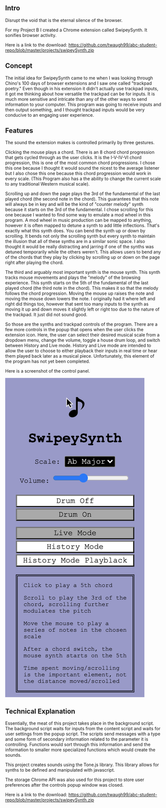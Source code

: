 ## Intro

Disrupt the void that is the eternal silence of the browser.  

For my Project B I created a Chrome extension called SwipeySynth. It sonifies browser activity.

Here is a link to the download: https://github.com/twaugh99/abc-student-repo/blob/master/projects/swipeySynth.zip

## Concept

The initial idea for SwipeySynth came to me when I was looking through Chino's 100 days of browser extensions and I saw one called "trackpad poetry." Even though in his extension it didn't actually use trackpad inputs, it got me thinking about how versatile the trackpad can be for inputs. It is much more sensitive and intricate than any of the other ways to send information to your computer. This program was going to receive inputs and then output something, and I thought trackpad inputs would be very conducive to an engaging user experience.

## Features

The sound the extension makes is controlled primarily by three gestures.

Clicking the mouse plays a chord. There is an 8 chord chord progression that gets cycled through as the user clicks. It is the I-V-IV-VI chord progression, this is one of the most common chord progressions. I chose this one because I thought it would sound the nicest to the average listener but I also chose this one because this chord progression would work in every scale. (This Program also has a the ability to change the current scale to any traditional Western musical scale).

Scrolling up and down the page plays the 3rd of the fundamental of the last played chord (the second note in the chord). This guarantees that this note will always be in key and will be the kind of "counter melody" synth because it starts on the 3rd of the fundamental. I chose scrolling for this one because I wanted to find some way to emulate a mod wheel in this program. A mod wheel in music production can be mapped to anything, however it is often mapped to detune a synth to add little inflections. That's exactly what this synth does. You can bend the synth up or down by scrolling. It bends not only the scrolling synth but every synth to maintain the illusion that all of these synths are in a similar sonic space. I also thought it would be really distracting and jarring if one of the synths was detuned temporarily while the others weren't. This allows users to bend any of the chords that they play by clicking by scrolling up or down on the page right after playing the chord.

The third and arguably most important synth is the mouse synth. This synth tracks mouse movements and plays the "melody" of the browsing experience. This synth starts on the 5th of the fundamental of the last played chord (the third note in the chord). This makes it so that the melody follows the chord progression. Moving the mouse up raises the note and moving the mouse down lowers the note. I originally had it where left and right did things too, however that sent too many inputs to the synth as moving it up and down moves it slightly left or right too due to the nature of the trackpad. It just did not sound good.

So those are the synths and trackpad controls of the program. There are a few more controls in the popup that opens when the user clicks the extension icon. Here, the user can select their desired musical scale from a dropdown menu, change the volume, toggle a house drum loop, and switch between History and Live mode. History and Live mode are intended to allow the user to choose to either playback their inputs in real time or hear them played back later as a musical piece. Unfortunately, this element of the program has not yet been completed.

Here is a screenshot of the control panel.

![alt text](https://raw.githubusercontent.com/twaugh99/abc-student-repo/master/projects/project-B/ssforReadme.png)


## Technical Explanation

Essentially, the meat of this project takes place in the background script. The background script waits for inputs from the content script and waits for user settings from the popup script. The scripts send messages with a type and some form of secondary information related to the parameter it is controlling. Functions would sort through this information and send the information to smaller more specialized functions which would create the sounds.

This project creates sounds using the Tone.js library. This library allows for synths to be defined and manipulated with javascript.

The storage Chrome API was also used for this project to store user preferences after the controls popup window was closed.

Here is a link to the download: https://github.com/twaugh99/abc-student-repo/blob/master/projects/swipeySynth.zip
